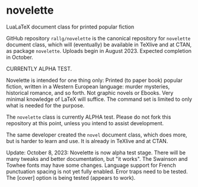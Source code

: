 # novelette
LuaLaTeX document class for printed popular fiction

GitHub repository `rallg/novelette` is the canonical repository
for `novelette` document class, which will (eventually) be available
in TeXlive and at CTAN, as package `novelette`. Uploads begin
in August 2023. Expected completion in October.

CURRENTLY ALPHA TEST.

Novelette is intended for one thing only: Printed (to paper book) popular
fiction, written in a Western European language: murder mysteries,
historical romance, and so forth. Not graphic novels or Ebooks.
Very minimal knowledge of LaTeX will suffice. The command set is limited
to only what is needed for the purpose.

The `novelette` class is currently ALPHA test. Please do not fork
this repository at this point, unless you intend to assist development.

The same developer created the `novel` document class, which does more,
but is harder to learn and use. It is already in TeXlive and at CTAN.

Update: October 8, 2023: Novelette is now alpha test stage. There will
be many tweaks and better documentation, but "it works". The Swainson
and Towhee fonts may have some changes. Language support for French
punctuation spacing is not yet fully enabled. Error traps need to be tested.
The [cover] option is being tested (appears to work).
